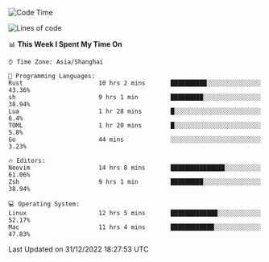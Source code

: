 <!--START_SECTION:waka-->
![Code Time](http://img.shields.io/badge/Code%20Time-1%2C098%20hrs%2016%20mins-blue)

![Lines of code](https://img.shields.io/badge/From%20Hello%20World%20I%27ve%20Written-24%20Thousand%20lines%20of%20code-blue)

📊 **This Week I Spent My Time On** 

```text
⌚︎ Time Zone: Asia/Shanghai

💬 Programming Languages: 
Rust                     10 hrs 2 mins       ██████████░░░░░░░░░░░░░░░   43.36% 
sh                       9 hrs 1 min         █████████░░░░░░░░░░░░░░░░   38.94% 
Lua                      1 hr 28 mins        █░░░░░░░░░░░░░░░░░░░░░░░░   6.4% 
TOML                     1 hr 20 mins        █░░░░░░░░░░░░░░░░░░░░░░░░   5.8% 
Go                       44 mins             ░░░░░░░░░░░░░░░░░░░░░░░░░   3.23%

🔥 Editors: 
Neovim                   14 hrs 8 mins       ███████████████░░░░░░░░░░   61.06% 
Zsh                      9 hrs 1 min         █████████░░░░░░░░░░░░░░░░   38.94%

💻 Operating System: 
Linux                    12 hrs 5 mins       █████████████░░░░░░░░░░░░   52.17% 
Mac                      11 hrs 4 mins       ████████████░░░░░░░░░░░░░   47.83%

```


 Last Updated on 31/12/2022 18:27:53 UTC
<!--END_SECTION:waka-->
